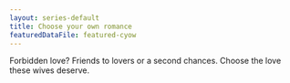 ```yaml
---
layout: series-default
title: Choose your own romance
featuredDataFile: featured-cyow
---
```

Forbidden love? Friends to lovers or a second chances. Choose the love these wives deserve.